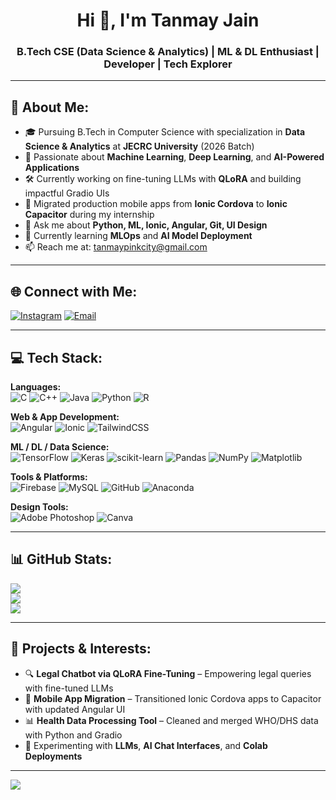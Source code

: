 <h1 align="center">Hi 👋, I'm Tanmay Jain</h1>
<h3 align="center">B.Tech CSE (Data Science & Analytics) | ML & DL Enthusiast | Developer | Tech Explorer</h3>

---

## 🌟 About Me:
- 🎓 Pursuing B.Tech in Computer Science with specialization in **Data Science & Analytics** at **JECRC University** (2026 Batch)
- 🧠 Passionate about **Machine Learning**, **Deep Learning**, and **AI-Powered Applications**
- 🛠️ Currently working on fine-tuning LLMs with **QLoRA** and building impactful Gradio UIs
- 📱 Migrated production mobile apps from **Ionic Cordova** to **Ionic Capacitor** during my internship
- 💬 Ask me about **Python, ML, Ionic, Angular, Git, UI Design**
- 🌱 Currently learning **MLOps** and **AI Model Deployment**
- 📫 Reach me at: [tanmaypinkcity@gmail.com](mailto:tanmaypinkcity@gmail.com)

---

## 🌐 Connect with Me:
[![Instagram](https://img.shields.io/badge/Instagram-%23E4405F.svg?logo=Instagram&logoColor=white)](https://instagram.com/_tanmay.jain__) 
[![Email](https://img.shields.io/badge/Email-D14836?logo=gmail&logoColor=white)](mailto:tanmaypinkcity@gmail.com)

---

## 💻 Tech Stack:
**Languages:**  
![C](https://img.shields.io/badge/c-%2300599C.svg?style=for-the-badge&logo=c&logoColor=white) 
![C++](https://img.shields.io/badge/c++-%2300599C.svg?style=for-the-badge&logo=c%2B%2B&logoColor=white) 
![Java](https://img.shields.io/badge/java-%23ED8B00.svg?style=for-the-badge&logo=openjdk&logoColor=white) 
![Python](https://img.shields.io/badge/python-3670A0?style=for-the-badge&logo=python&logoColor=ffdd54) 
![R](https://img.shields.io/badge/r-%23276DC3.svg?style=for-the-badge&logo=r&logoColor=white) 

**Web & App Development:**  
![Angular](https://img.shields.io/badge/angular-%23DD0031.svg?style=for-the-badge&logo=angular&logoColor=white) 
![Ionic](https://img.shields.io/badge/Ionic-%233880FF.svg?style=for-the-badge&logo=Ionic&logoColor=white) 
![TailwindCSS](https://img.shields.io/badge/tailwindcss-%2338B2AC.svg?style=for-the-badge&logo=tailwind-css&logoColor=white) 

**ML / DL / Data Science:**  
![TensorFlow](https://img.shields.io/badge/TensorFlow-%23FF6F00.svg?style=for-the-badge&logo=TensorFlow&logoColor=white) 
![Keras](https://img.shields.io/badge/Keras-%23D00000.svg?style=for-the-badge&logo=Keras&logoColor=white) 
![scikit-learn](https://img.shields.io/badge/scikit--learn-%23F7931E.svg?style=for-the-badge&logo=scikit-learn&logoColor=white) 
![Pandas](https://img.shields.io/badge/pandas-%23150458.svg?style=for-the-badge&logo=pandas&logoColor=white) 
![NumPy](https://img.shields.io/badge/numpy-%23013243.svg?style=for-the-badge&logo=numpy&logoColor=white) 
![Matplotlib](https://img.shields.io/badge/Matplotlib-%23ffffff.svg?style=for-the-badge&logo=Matplotlib&logoColor=black) 

**Tools & Platforms:**  
![Firebase](https://img.shields.io/badge/firebase-%23039BE5.svg?style=for-the-badge&logo=firebase) 
![MySQL](https://img.shields.io/badge/mysql-4479A1.svg?style=for-the-badge&logo=mysql&logoColor=white) 
![GitHub](https://img.shields.io/badge/github-%23121011.svg?style=for-the-badge&logo=github&logoColor=white) 
![Anaconda](https://img.shields.io/badge/Anaconda-%2344A833.svg?style=for-the-badge&logo=anaconda&logoColor=white)

**Design Tools:**  
![Adobe Photoshop](https://img.shields.io/badge/adobe%20photoshop-%2331A8FF.svg?style=for-the-badge&logo=adobe%20photoshop&logoColor=white) 
![Canva](https://img.shields.io/badge/Canva-%2300C4CC.svg?style=for-the-badge&logo=Canva&logoColor=white) 

---

## 📊 GitHub Stats:
![](https://github-readme-stats.vercel.app/api?username=Tanmay3463&theme=dark&hide_border=false&include_all_commits=true&count_private=true)  
![](https://nirzak-streak-stats.vercel.app/?user=Tanmay3463&theme=dark&hide_border=false)  
![](https://github-readme-stats.vercel.app/api/top-langs/?username=Tanmay3463&theme=dark&hide_border=false&layout=compact)

---

## 🧠 Projects & Interests:
- 🔍 **Legal Chatbot via QLoRA Fine-Tuning** – Empowering legal queries with fine-tuned LLMs
- 📱 **Mobile App Migration** – Transitioned Ionic Cordova apps to Capacitor with updated Angular UI
- 📊 **Health Data Processing Tool** – Cleaned and merged WHO/DHS data with Python and Gradio
- 🧪 Experimenting with **LLMs**, **AI Chat Interfaces**, and **Colab Deployments**

---

[![](https://visitcount.itsvg.in/api?id=Tanmay3463&icon=0&color=0)](https://visitcount.itsvg.in)

<!-- Made with ❤️ by Tanmay Jain | Powered by GPRM ( https://gprm.itsvg.in ) -->
